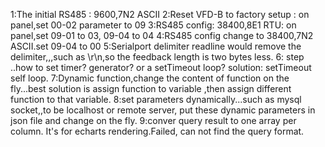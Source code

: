 
1:The initial RS485 : 9600,7N2 ASCII
2:Reset VFD-B to factory setup : on panel,set 00-02 parameter to 09
3:RS485 config: 38400,8E1 RTU: on panel,set 09-01 to 03, 09-04 to 04
4:RS485 config change to 38400,7N2 ASCII.set 09-04 to 00
5:Serialport delimiter readline would remove the delimiter,,,such as \r\n,so the feedback length is two bytes less.
6: step ..how to set timer? generator? or a setTimeout loop?
  solution: setTimeout self loop.
7:Dynamic function,change the content of function on the fly...best solution is assign function to variable ,then assign different function to that variable.
8:set parameters dynamically...such as mysql socket,,to be localhost or remote server, put these dynamic parameters in json file and change on the fly.
9:conver query result to one array per column. It's for echarts rendering.Failed, can not find the query format.
